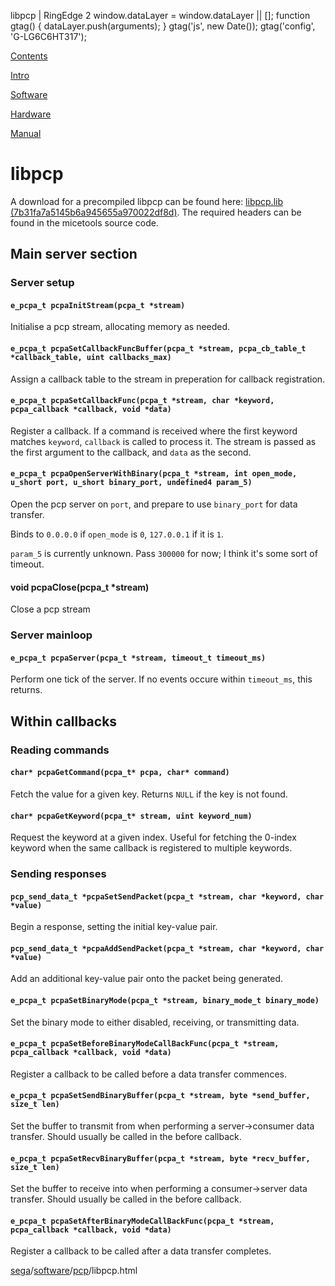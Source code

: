    libpcp | RingEdge 2    window.dataLayer = window.dataLayer || \[\]; function gtag() { dataLayer.push(arguments); } gtag('js', new Date()); gtag('config', 'G-LG6C6HT317');

[Contents](/eamuse/sega/)

[Intro](/eamuse/sega/intro/)

[Software](/eamuse/sega/software/)

[Hardware](/eamuse/sega/hardware/)

[Manual](/eamuse/sega/manual/)

libpcp
======

A download for a precompiled libpcp can be found here: [libpcp.lib (7b31fa7a5145b6a945655a970022df8d)](/eamuse/mice/libpcp.lib). The required headers can be found in the micetools source code.

Main server section
-------------------

### Server setup

#### `e_pcpa_t pcpaInitStream(pcpa_t *stream)`

Initialise a pcp stream, allocating memory as needed.

#### `e_pcpa_t pcpaSetCallbackFuncBuffer(pcpa_t *stream, pcpa_cb_table_t *callback_table, uint callbacks_max)`

Assign a callback table to the stream in preperation for callback registration.

#### `e_pcpa_t pcpaSetCallbackFunc(pcpa_t *stream, char *keyword, pcpa_callback *callback, void *data)`

Register a callback. If a command is received where the first keyword matches `keyword`, `callback` is called to process it. The stream is passed as the first argument to the callback, and `data` as the second.

#### `e_pcpa_t pcpaOpenServerWithBinary(pcpa_t *stream, int open_mode, u_short port, u_short binary_port, undefined4 param_5)`

Open the pcp server on `port`, and prepare to use `binary_port` for data transfer.

Binds to `0.0.0.0` if `open_mode` is `0`, `127.0.0.1` if it is `1`.

`param_5` is currently unknown. Pass `300000` for now; I think it's some sort of timeout.

#### void pcpaClose(pcpa\_t \*stream)

Close a pcp stream

### Server mainloop

#### `e_pcpa_t pcpaServer(pcpa_t *stream, timeout_t timeout_ms)`

Perform one tick of the server. If no events occure within `timeout_ms`, this returns.

Within callbacks
----------------

### Reading commands

#### `char* pcpaGetCommand(pcpa_t* pcpa, char* command)`

Fetch the value for a given key. Returns `NULL` if the key is not found.

#### `char* pcpaGetKeyword(pcpa_t* stream, uint keyword_num)`

Request the keyword at a given index. Useful for fetching the 0-index keyword when the same callback is registered to multiple keywords.

### Sending responses

#### `pcp_send_data_t *pcpaSetSendPacket(pcpa_t *stream, char *keyword, char *value)`

Begin a response, setting the initial key-value pair.

#### `pcp_send_data_t *pcpaAddSendPacket(pcpa_t *stream, char *keyword, char *value)`

Add an additional key-value pair onto the packet being generated.

#### `e_pcpa_t pcpaSetBinaryMode(pcpa_t *stream, binary_mode_t binary_mode)`

Set the binary mode to either disabled, receiving, or transmitting data.

#### `e_pcpa_t pcpaSetBeforeBinaryModeCallBackFunc(pcpa_t *stream, pcpa_callback *callback, void *data)`

Register a callback to be called before a data transfer commences.

#### `e_pcpa_t pcpaSetSendBinaryBuffer(pcpa_t *stream, byte *send_buffer, size_t len)`

Set the buffer to transmit from when performing a server->consumer data transfer. Should usually be called in the before callback.

#### `e_pcpa_t pcpaSetRecvBinaryBuffer(pcpa_t *stream, byte *recv_buffer, size_t len)`

Set the buffer to receive into when performing a consumer->server data transfer. Should usually be called in the before callback.

#### `e_pcpa_t pcpaSetAfterBinaryModeCallBackFunc(pcpa_t *stream, pcpa_callback *callback, void *data)`

Register a callback to be called after a data transfer completes.

[sega](/eamuse/sega/)/[software](/eamuse/sega/software/)/[pcp](/eamuse/sega/software/pcp/)/libpcp.html

